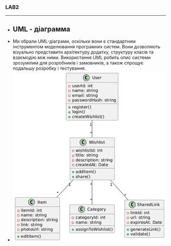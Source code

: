 ### LAB2 


___

 - ## UML - діаграмма
 - Ми обрали UML-діаграми, оскільки вони є стандартним інструментом моделювання програмних систем. Вони дозволяють візуально представити архітектуру додатку, структуру класів та взаємодію між ними. Використання UML робить опис системи зрозумілим для розробників і замовників, а також спрощує подальшу розробку і тестування.
 - ![UML - diagram ](docassets/uml-diagram.png)


